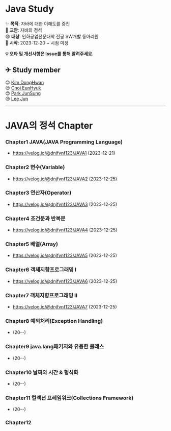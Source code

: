 # Java Study
✨ **목적**: 자바에 대한 이해도를 증진<br>
📖 **교안**: 자바의 정석<br>
😄 **대상**: 인하공업전문대학 전공 SW개발 동아리원<br>
🎊 **시작**: 2023-12-20 ~ 시점 미정<br>

**💡 오타 및 개선사항은 Issue를 통해 알려주세요.**

<h2> ✈ Study member </h2>
😍 <a href="https://github.com/dnjfvnf123">Kim DongHwan</a><br>
😍 <a href="https://github.com/ChoiEunHyuk">Choi EunHyuk</a><br>
😍 <a href="https://github.com/pjs0519">Park JunSung</a><br>
😍 <a href="https://github.com/this2jun">Lee Jun</a>

***
# JAVA의 정석 Chapter
### Chapter1 JAVA(JAVA Programming Language)<br>
- https://velog.io/@dnjfvnf123/JAVA1 (2023-12-21)

### Chapter2 변수(Variable)<br>
- https://velog.io/@dnjfvnf123/JAVA2  (2023-12-25) 

### Chapter3 연산자(Operator)<br>
- https://velog.io/@dnjfvnf123/JAVA3  (2023-12-25)

### Chapter4 조건문과 반복문<br>
- https://velog.io/@dnjfvnf123/JAVA4 (2023-12-25)

### Chapter5 배열(Array)
- https://velog.io/@dnjfvnf123/JAVA5 (2023-12-25)
 
### Chapter6 객체지향프로그래밍 I<br>
- https://velog.io/@dnjfvnf123/JAVA6 (2023-12-25)

### Chapter7 객체지향프로그래밍 II<br>
- https://velog.io/@dnjfvnf123/JAVA7 (2023-12-25)

### Chapter8 예외처리(Exception Handling) <br>
-  (20--)

### Chapter9 java.lang패키지와 유용한 클래스 <br>
-  (20--)

### Chapter10 날짜와 시간 & 형식화 <br>
-  (20--)

### Chapter11 컬렉션 프레임워크(Collections Framework) <br>
-  (20--)

### Chapter12
